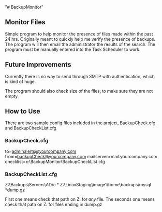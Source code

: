 "# BackupMonitor" 

## Monitor Files

Simple program to help monitor the presence of files made within the past 24 hrs.  Originally meant to quickly help me verify the presence of backups.  The program will then email the administrator the results of the search.  The program must be manually entered into the Task Scheduler to work.

## Future Improvements
Currently there is no way to send through SMTP with authentication, which is kind of huge.

The program should also check size of the files, to make sure they are not empty.

## How to Use
There are two sample config files included in the project, BackupCheck.cfg and BackupCheckList.cfg.  

### BackupCheck.cfg
to=adminalerts@yourcompany.com
from=backupCheck@yourcompany.com
mailserver=mail.yourcompany.com
checklist=c:\BackupMonitor\BackupCheckList.cfg

### BackupCheckList.cfg
Z:\Backups\Servers\AD\c	*
Z:\LinuxStaging\image1\home\backups\mysql	*dump.gz

First one means check that path on Z: for _any_ file.
The seconds one means check that path on Z: for files ending in dump.gz

